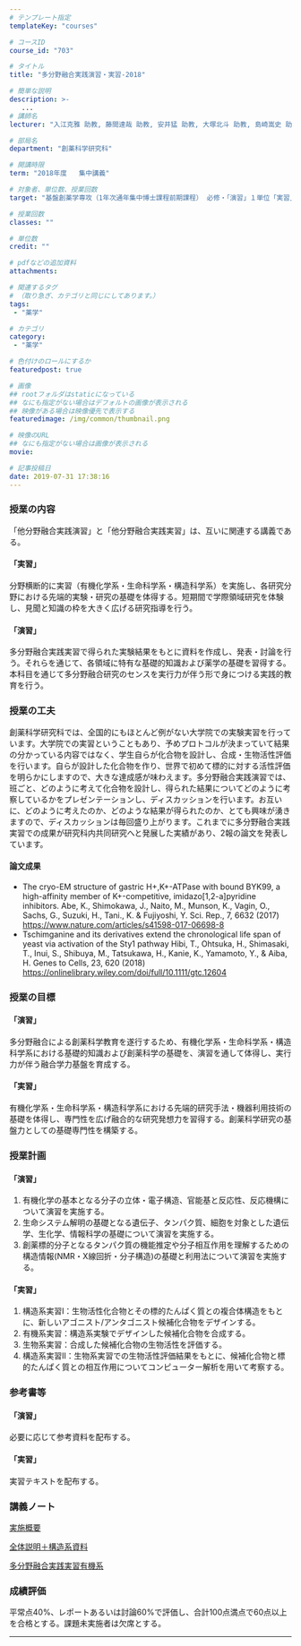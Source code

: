 ```yaml
---
# テンプレート指定
templateKey: "courses"

# コースID
course_id: "703"

# タイトル
title: "多分野融合実践演習・実習-2018"

# 簡単な説明
description: >-
   ...
# 講師名
lecturer: "入江克雅 助教, 藤間達哉 助教, 安井猛 助教, 大塚北斗 助教, 島崎嵩史 助教, 森本菜央 助教, 辰川英樹 助教, 蟹江慧 助教, 澁谷正俊 講師, 阿部一啓 准教授, 兒玉哲也 准教授"

# 部局名
department: "創薬科学研究科"

# 開講時限
term: "2018年度	集中講義"

# 対象者、単位数、授業回数
target: "基盤創薬学専攻（1年次通年集中博士課程前期課程） 必修・「演習」１単位「実習」２単位"

# 授業回数
classes: ""

# 単位数
credit: ""

# pdfなどの追加資料
attachments:

# 関連するタグ
# （取り急ぎ、カテゴリと同じにしてあります。）
tags:
 - "薬学"

# カテゴリ
category:
 - "薬学"

# 色付けのロールにするか
featuredpost: true

# 画像
## rootフォルダはstaticになっている
## なにも指定がない場合はデフォルトの画像が表示される
## 映像がある場合は映像優先で表示する
featuredimage: /img/common/thumbnail.png

# 映像のURL
## なにも指定がない場合は画像が表示される
movie: 

# 記事投稿日
date: 2019-07-31 17:38:16
---
```


### 授業の内容
「他分野融合実践演習」と「他分野融合実践実習」は、互いに関連する講義である。
#### 「実習」
分野横断的に実習（有機化学系・生命科学系・構造科学系）を実施し、各研究分野における先端的実験・研究の基礎を体得する。短期間で学際領域研究を体験し、見聞と知識の枠を大きく広げる研究指導を行う。

#### 「演習」
多分野融合実践実習で得られた実験結果をもとに資料を作成し、発表・討論を行う。それらを通じて、各領域に特有な基礎的知識および薬学の基礎を習得する。本科目を通じて多分野融合研究のセンスを実行力が伴う形で身につける実践的教育を行う。


### 授業の工夫
創薬科学研究科では、全国的にもほとんど例がない大学院での実験実習を行っています。大学院での実習ということもあり、予めプロトコルが決まっていて結果の分かっている内容ではなく、学生自らが化合物を設計し、合成・生物活性評価を行います。自らが設計した化合物を作り、世界で初めて標的に対する活性評価を明らかにしますので、大きな達成感が味わえます。多分野融合実践演習では、班ごと、どのように考えて化合物を設計し、得られた結果についてどのように考察しているかをプレゼンテーションし、ディスカッションを行います。お互いに、どのように考えたのか、どのような結果が得られたのか、とても興味が湧きますので、ディスカッションは毎回盛り上がります。これまでに多分野融合実践実習での成果が研究科内共同研究へと発展した実績があり、2報の論文を発表しています。


#### 論文成果
* The cryo-EM structure of gastric H+,K+-ATPase with bound BYK99, a high-affinity member of K+-competitive, imidazo[1,2-a]pyridine inhibitors.
Abe, K., Shimokawa, J., Naito, M., Munson, K., Vagin, O., Sachs, G., Suzuki, H., Tani., K. & Fujiyoshi, Y.
Sci. Rep., 7, 6632 (2017)
https://www.nature.com/articles/s41598-017-06698-8
* Tschimganine and its derivatives extend the chronological life span of yeast via activation of the Sty1 pathway
Hibi, T., Ohtsuka, H., Shimasaki, T., Inui, S., Shibuya, M., Tatsukawa, H., Kanie, K., Yamamoto, Y., & Aiba, H.
Genes to Cells, 23, 620 (2018)
https://onlinelibrary.wiley.com/doi/full/10.1111/gtc.12604






### 授業の目標
#### 「演習」
多分野融合による創薬科学教育を遂行するため、有機化学系・生命科学系・構造科学系における基礎的知識および創薬科学の基礎を、演習を通して体得し、実行力が伴う融合学力基盤を育成する。
#### 「実習」
有機化学系・生命科学系・構造科学系における先端的研究手法・機器利用技術の基礎を体得し、専門性を広げ融合的な研究発想力を習得する。創薬科学研究の基盤力としての基礎専門性を構築する。

### 授業計画
#### 「演習」
1. 有機化学の基本となる分子の立体・電子構造、官能基と反応性、反応機構について演習を実施する。
2. 生命システム解明の基礎となる遺伝子、タンパク質、細胞を対象とした遺伝学、生化学、情報科学の基礎について演習を実施する。
3. 創薬標的分子となるタンパク質の機能推定や分子相互作用を理解するための構造情報(NMR・X線回折・分子構造)の基礎と利用法について演習を実施する。

#### 「実習」
1. 構造系実習I：生物活性化合物とその標的たんぱく質との複合体構造をもとに、新しいアゴニスト/アンタゴニスト候補化合物をデザインする。
2. 有機系実習：構造系実験でデザインした候補化合物を合成する。
3. 生物系実習：合成した候補化合物の生物活性を評価する。
4. 構造系実習II：生物系実習での生物活性評価結果をもとに、候補化合物と標的たんぱく質との相互作用についてコンピューター解析を用いて考察する。

### 参考書等
#### 「演習」
必要に応じて参考資料を配布する。
#### 「実習」
実習テキストを配布する。





### 講義ノート
[実施概要](http://ocw.nagoya-u.jp/files/703/outline.pdf) 

[全体説明＋構造系資料](http://ocw.nagoya-u.jp/files/703/intro.pdf) 

[多分野融合実践実習有機系](http://ocw.nagoya-u.jp/files/703/jisenjishu.pdf) 






### 成績評価
平常点40%、レポートあるいは討論60%で評価し、合計100点満点で60点以上を合格とする。課題未実施者は欠席とする。



-----